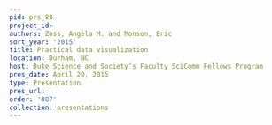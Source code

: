 ```yaml
---
pid: prs_88
project_id: 
authors: Zoss, Angela M. and Monson, Eric
sort_year: '2015'
title: Practical data visualization
location: Durham, NC
host: Duke Science and Society’s Faculty SciComm Fellows Program
pres_date: April 20, 2015
type: Presentation
pres_url: 
order: '087'
collection: presentations
---
```

